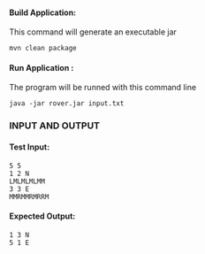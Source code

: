 #### Build Application:
 This command will generate an executable jar 

 	mvn clean package

#### Run Application :
 The program will be runned with this command line

 	java -jar rover.jar input.txt

### INPUT AND OUTPUT
#### Test Input:
 	5 5
 	1 2 N
 	LMLMLMLMM
 	3 3 E
 	MMRMMRMRRM
#### Expected Output:
 	1 3 N
 	5 1 E



